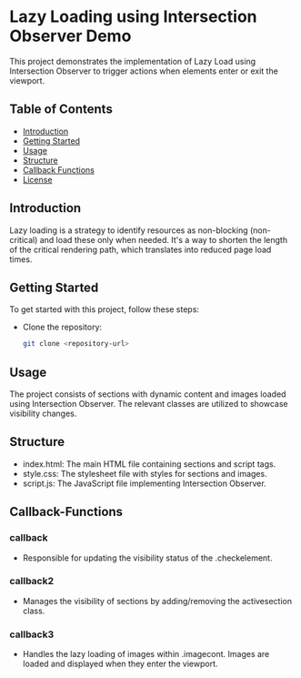 # Lazy Loading using Intersection Observer Demo

This project demonstrates the implementation of Lazy Load using Intersection Observer to trigger actions when elements enter or exit the viewport.

## Table of Contents

- [Introduction](#introduction)
- [Getting Started](#getting-started)
- [Usage](#usage)
- [Structure](#structure)
- [Callback Functions](#callback-functions)
- [License](#license)

##  Introduction
Lazy loading is a strategy to identify resources as non-blocking (non-critical) and load these only when needed. It's a way to shorten the length of the critical rendering path, which translates into reduced page load times.

## Getting Started
To get started with this project, follow these steps:

- Clone the repository:

   ```bash
   git clone <repository-url>

## Usage
The project consists of sections with dynamic content and images loaded using Intersection Observer. The relevant classes are utilized to showcase visibility changes.

## Structure
- index.html: The main HTML file containing sections and script tags.
- style.css: The stylesheet file with styles for sections and images.
- script.js: The JavaScript file implementing Intersection Observer.
  
## Callback-Functions
### callback
- Responsible for updating the visibility status of the .checkelement.
### callback2
- Manages the visibility of sections by adding/removing the activesection class.
### callback3
- Handles the lazy loading of images within .imagecont. Images are loaded and displayed when they enter the viewport.
   
